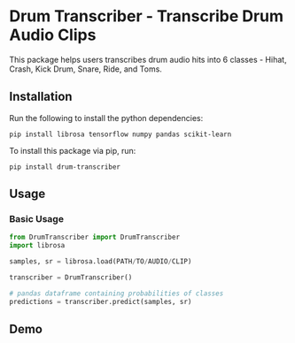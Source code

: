 # Drum Transcriber - Transcribe Drum Audio Clips

This package helps users transcribes drum audio hits into 6 classes - Hihat, Crash, Kick Drum, Snare, Ride, and Toms.


## Installation

Run the following to install the python dependencies:

```
pip install librosa tensorflow numpy pandas scikit-learn
```

To install this package via pip, run:
```
pip install drum-transcriber
```

## Usage

### Basic Usage
```Python
from DrumTranscriber import DrumTranscriber
import librosa

samples, sr = librosa.load(PATH/TO/AUDIO/CLIP)

transcriber = DrumTranscriber()

# pandas dataframe containing probabilities of classes
predictions = transcriber.predict(samples, sr)
```

## Demo
